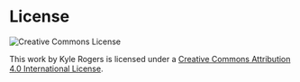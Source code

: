 # License

![Creative Commons License](https://i.creativecommons.org/l/by/4.0/88x31.png)

This work by Kyle Rogers is licensed under a [Creative Commons Attribution 4.0 International License](http://creativecommons.org/licenses/by/4.0/).
